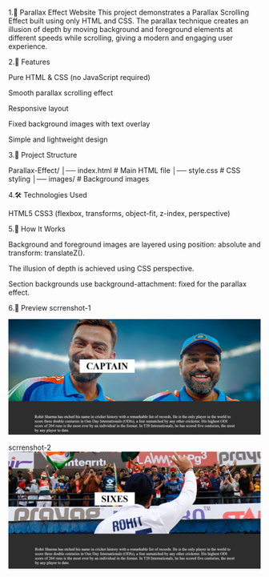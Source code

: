 1.🌌 Parallax Effect Website
This project demonstrates a Parallax Scrolling Effect built using only HTML and CSS. The parallax technique creates an illusion of depth by moving background and foreground elements at different speeds while scrolling, 
giving a modern and engaging user experience.

2.🚀 Features



Pure HTML & CSS (no JavaScript required)

Smooth parallax scrolling effect

Responsive layout

Fixed background images with text overlay

Simple and lightweight design




3.📂 Project Structure

Parallax-Effect/
│── index.html        # Main HTML file
│── style.css         # CSS styling
│── images/           # Background images




4.🛠️ Technologies Used

HTML5
CSS3 (flexbox, transforms, object-fit, z-index, perspective)



5.🎯 How It Works

Background and foreground images are layered using position: absolute and transform: translateZ().

The illusion of depth is achieved using CSS perspective.

Section backgrounds use background-attachment: fixed for the parallax effect.




6.📸 Preview
scrrenshot-1

![Parallax Preview](images/lo.png)

scrrenshot-2
![Parallax Preview](images/lo1.png)


